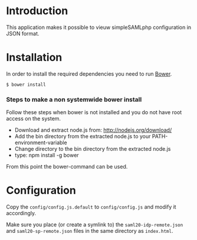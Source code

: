 # Introduction
This application makes it possible to vieuw simpleSAMLphp configuration in 
JSON format.

# Installation
In order to install the required dependencies you need to run
[Bower](http://bower.io/).

    $ bower install
    
### Steps to make a non systemwide bower install 
Follow these steps when bower is not installed and you do not have root access on the system.

- Download and extract node.js from: http://nodejs.org/download/
- Add the bin directory from the extracted node.js to your PATH-environment-variable
- Change directory to the bin directory from the extracted node.js
- type: npm install -g bower

From this point the bower-command can be used.


# Configuration
Copy the `config/config.js.default` to `config/config.js` and modify it 
accordingly.

Make sure you place (or create a symlink to) the `saml20-idp-remote.json` 
and `saml20-sp-remote.json` files in the same directory as `index.html`.
